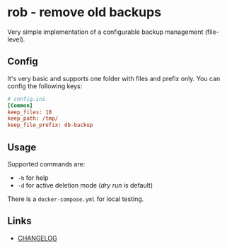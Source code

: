# rob - remove old backups

Very simple implementation of a configurable backup management (file-level).

## Config

It's very basic and supports one folder with files and prefix only. You can config the following keys:

```ini
# config.ini
[Common]
keep_files: 10
keep_path: /tmp/
keep_file_prefix: db-backup
```

## Usage

Supported commands are:
- `-h` for help
- `-d` for active deletion mode (*dry run* is default)

There is a `docker-compose.yml` for local testing.


## Links

- [CHANGELOG](CHANGELOG.md)
